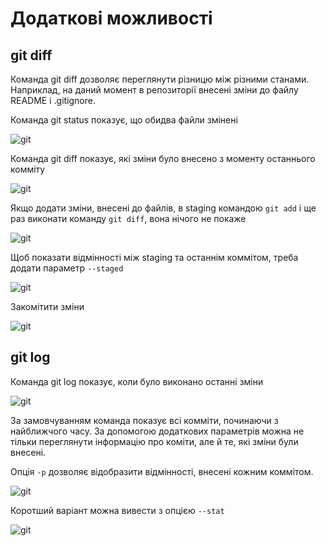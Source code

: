 # Додаткові можливості

## git diff

Команда git diff дозволяє переглянути різницю між різними станами. Наприклад,
на даний момент в репозиторії внесені зміни до файлу README і .gitignore.

Команда git status показує, що обидва файли змінені


![git](/assets/images/git_status_5.png)

Команда git diff показує, які зміни було внесено з моменту останнього комміту

![git](/assets/images/git_diff.png)

Якщо додати зміни, внесені до файлів, в staging командою ``git add`` і ще раз
виконати команду ``git diff``, вона нічого не покаже

![git](/assets/images/git_add_git_diff.png)

Щоб показати відмінності між staging та останнім коммітом, треба додати параметр ``--staged``

![git](/assets/images/git_diff_staged.png)

Закомітити зміни

![git](/assets/images/git_commit_2.png)

## git log

Команда git log показує, коли було виконано останні зміни

![git](/assets/images/git_log.png)

За замовчуванням команда показує всі комміти, починаючи з найближчого часу. За
допомогою додаткових параметрів можна не тільки переглянути інформацію про
коміти, але й те, які зміни були внесені.

Опція ``-p`` дозволяє відобразити відмінності, внесені кожним коммітом.

![git](/assets/images/git_log_p.png)

Коротший варіант можна вивести з опцією ``--stat``

![git](/assets/images/git_log_stat.png)


